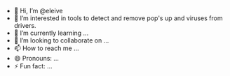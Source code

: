 - 👋 Hi, I’m @eleive
- 👀 I’m interested in tools to detect and remove pop's up and viruses from drivers.
- 🌱 I’m currently learning ...
- 💞️ I’m looking to collaborate on ...
- 📫 How to reach me ...
- 😄 Pronouns: ...
- ⚡ Fun fact: ...

<!---
eleive/eleive is a ✨ special ✨ repository because its `README.md` (this file) appears on your GitHub profile.
You can click the Preview link to take a look at your changes.
--->
